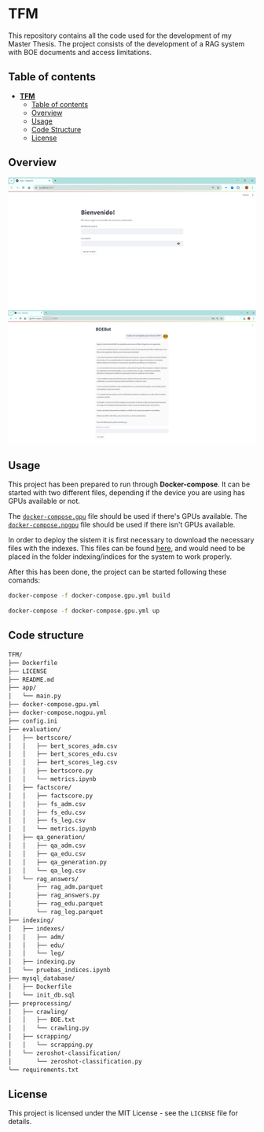 # TFM
This repository contains all the code used for the development of my Master Thesis.
The project consists of the development of a RAG system with BOE documents and access limitations.

## Table of contents

- [**TFM**](#tfm)
  - [Table of contents](#table-of-contents)
  - [Overview](#overview)
  - [Usage](#usage)
  - [Code Structure](#code-structure)
  - [License](#license)

## Overview
![System's login page](https://github.com/carlotalopezpindado/TFM/blob/main/images/login.png?raw=true)
![System's chat page](https://github.com/carlotalopezpindado/TFM/blob/main/images/chatbot.png?raw=true)


## Usage
This project has been prepared to run through **Docker-compose**. It can be started with two different files, depending if the device you are using has GPUs available or not. 

The [``docker-compose.gpu``](https://github.com/carlotalopezpindado/TFM/blob/main/docker-compose.gpu.yml) file should be used if there's GPUs available.
The [``docker-compose.nogpu``](https://github.com/carlotalopezpindado/TFM/blob/main/docker-compose.nogpu.yml) file should be used if there isn't GPUs available.


In order to deploy the sistem it is first necessary to download the necessary files with the indexes. This files can be found [here](https://drive.google.com/drive/folders/12RtxFgoqzOgyhsKLi4ao9qXCSMrS2uwL?usp=drive_link), and would need to be placed in the folder indexing/indices for the system to work properly.

After this has been done, the project can be started following these comands:

```bash
docker-compose -f docker-compose.gpu.yml build
```

```bash
docker-compose -f docker-compose.gpu.yml up
```

## Code structure
```bash
TFM/
├── Dockerfile
├── LICENSE
├── README.md
├── app/
│   └── main.py
├── docker-compose.gpu.yml
├── docker-compose.nogpu.yml
├── config.ini
├── evaluation/
│   ├── bertscore/
│   │   ├── bert_scores_adm.csv
│   │   ├── bert_scores_edu.csv
│   │   ├── bert_scores_leg.csv
│   │   ├── bertscore.py
│   │   └── metrics.ipynb
│   ├── factscore/
│   │   ├── factscore.py
│   │   ├── fs_adm.csv
│   │   ├── fs_edu.csv
│   │   ├── fs_leg.csv
│   │   └── metrics.ipynb
│   ├── qa_generation/
│   │   ├── qa_adm.csv
│   │   ├── qa_edu.csv
│   │   ├── qa_generation.py
│   │   └── qa_leg.csv
│   └── rag_answers/
│       ├── rag_adm.parquet
│       ├── rag_answers.py
│       ├── rag_edu.parquet
│       └── rag_leg.parquet
├── indexing/
│   ├── indexes/
│   │   ├── adm/
│   │   ├── edu/
│   │   └── leg/
│   ├── indexing.py
│   └── pruebas_indices.ipynb
├── mysql_database/
│   ├── Dockerfile
│   └── init_db.sql
├── preprocessing/
│   ├── crawling/
│   │   ├── BOE.txt
│   │   └── crawling.py
│   ├── scrapping/
│   │   └── scrapping.py
│   └── zeroshot-classification/
│       └── zeroshot-classification.py
└── requirements.txt
```

## License
This project is licensed under the MIT License - see the `LICENSE` file for details.

